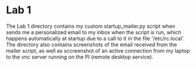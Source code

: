 # Lab 1

The Lab 1 directory contains my custom startup_mailer.py script when sends me a personalized email to my inbox when the script is run, which happens automatically at startup due to a call to it in the file '/etc/rc.local'. The directory also contains screenshots of the email received from the mailer script, as well as sccreenshot of an active connection from my laptop to the vnc server running on the PI (remote desktop service). <br />
